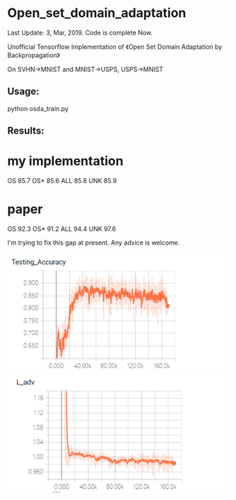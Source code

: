 # Open_set_domain_adaptation
Last Update: 3, Mar, 2019. Code is complete Now.

Unofficial Tensorflow Implementation of 《Open Set Domain Adaptation by Backpropagation》

On SVHN->MNIST and MNIST->USPS, USPS->MNIST

## Usage:

python osda_train.py


## Results:
# my implementation

OS 85.7 OS* 85.6 ALL 85.8 UNK 85.9
# paper

OS 92.3 OS* 91.2 ALL 94.4 UNK 97.6

I'm trying to fix this gap at present. Any advice is welcome.  

![alt text](results/um.png "ALL Accuracy")
![alt text](results/ladv.png "Test Accuracy")
